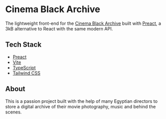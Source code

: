 # Cinema Black Archive

The lightweight front-end for the [Cinema Black Archive](https://cinema-black-archive.pages.dev/) built with [Preact](https://preactjs.com/), a 3kB alternative to React with the same modern API.

## Tech Stack

- [Preact](https://preactjs.com/)
- [Vite](https://vitejs.dev/)
- [TypeScript](https://www.typescriptlang.org/) 
- [Tailwind CSS](https://tailwindcss.com/)

## About

This is a passion project built with the help of many Egyptian directors to store a digital archive of their movie photography, music and behind the scenes.
